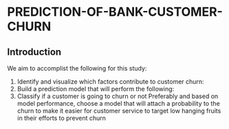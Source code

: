 # PREDICTION-OF-BANK-CUSTOMER-CHURN

## Introduction
We aim to accomplist the following for this study:

1. Identify and visualize which factors contribute to customer churn:
2. Build a prediction model that will perform the following:
3. Classify if a customer is going to churn or not Preferably and based on model performance, choose a model that will attach a probability to the churn to make it easier for customer service to target low hanging fruits in their efforts to prevent churn
